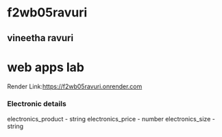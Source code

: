 # f2wb05ravuri
## vineetha ravuri
# web apps lab

Render Link:https://f2wb05ravuri.onrender.com

### Electronic details

electronics_product - string
electronics_price - number
electronics_size - string